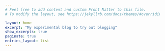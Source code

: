 ```yaml
---
# Feel free to add content and custom Front Matter to this file.
# To modify the layout, see https://jekyllrb.com/docs/themes/#overriding-theme-defaults

layout: home
excerpt: "My experimental blog to try out blogging"
show_excerpts: true
paginate: true
entries_layout: list
---
```

